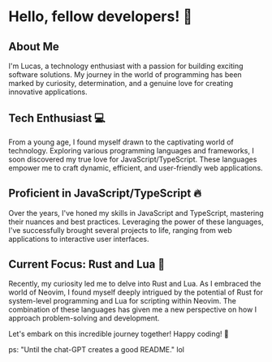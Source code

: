 # Hello, fellow developers! 👋

## About Me

I'm Lucas, a technology enthusiast with a passion for building exciting software solutions. My journey in the world of programming has been marked by curiosity, determination, and a genuine love for creating innovative applications.

## Tech Enthusiast 💻

From a young age, I found myself drawn to the captivating world of technology. Exploring various programming languages and frameworks, I soon discovered my true love for JavaScript/TypeScript. These languages empower me to craft dynamic, efficient, and user-friendly web applications.

## Proficient in JavaScript/TypeScript 🔥

Over the years, I've honed my skills in JavaScript and TypeScript, mastering their nuances and best practices. Leveraging the power of these languages, I've successfully brought several projects to life, ranging from web applications to interactive user interfaces.

## Current Focus: Rust and Lua 🚀

Recently, my curiosity led me to delve into Rust and Lua. As I embraced the world of Neovim, I found myself deeply intrigued by the potential of Rust for system-level programming and Lua for scripting within Neovim. The combination of these languages has given me a new perspective on how I approach problem-solving and development.

Let's embark on this incredible journey together! Happy coding! 🚀

ps: "Until the chat-GPT creates a good README." lol
